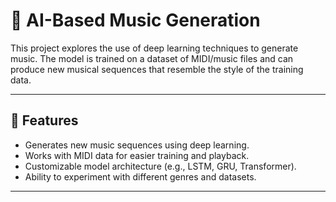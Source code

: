 # 🎵 AI-Based Music Generation

This project explores the use of deep learning techniques to generate music. The model is trained on a dataset of MIDI/music files and can produce new musical sequences that resemble the style of the training data.  

---

## 🚀 Features
- Generates new music sequences using deep learning.
- Works with MIDI data for easier training and playback.
- Customizable model architecture (e.g., LSTM, GRU, Transformer).
- Ability to experiment with different genres and datasets.

---
